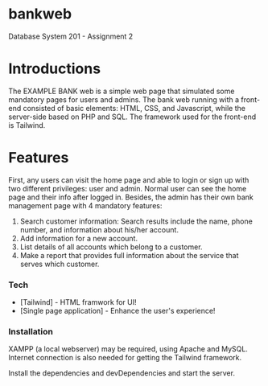 # bankweb
Database System 201 - Assignment 2

# Introductions
The EXAMPLE BANK web is a simple web page that simulated some mandatory pages for users and admins. The bank web running with a front-end consisted of basic elements: HTML, CSS, and Javascript, while the server-side based on PHP and SQL. The framework used for the front-end is Tailwind.

# Features
First, any users can visit the home page and able to login or sign up with two different privileges: user and admin.
Normal user can see the home page and their info after logged in.
Besides, the admin has their own bank management page with 4 mandatory features:
1. Search customer information: Search results include the name, phone number, and information about his/her account.
2. Add information for a new account.
3. List details of all accounts which belong to a customer.
4. Make a report that provides full information about the service that
serves which customer.
   
  


### Tech
* [Tailwind] - HTML framwork for UI!
* [Single page application] - Enhance the user's experience!

### Installation
XAMPP (a local webserver) may be required, using Apache and MySQL. Internet connection is also needed for getting the Tailwind framework.

Install the dependencies and devDependencies and start the server.
